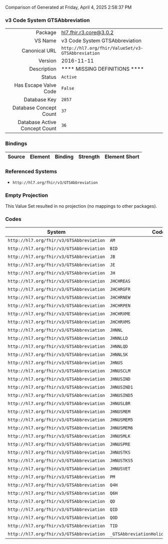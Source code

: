 Comparison of 
Generated at Friday, April 4, 2025 2:58:37 PM

### v3 Code System GTSAbbreviation

|      |     |
| ---: | --- |
| Package | hl7.fhir.r3.core@3.0.2 |
| VS Name | v3 Code System GTSAbbreviation |
| Canonical URL | `http://hl7.org/fhir/ValueSet/v3-GTSAbbreviation` |
| Version | 2016-11-11 |
| Description | **** MISSING DEFINITIONS **** |
| Status | `Active` |
| Has Escape Valve Code | `False` |
| Database Key | `2057` |
| Database Concept Count | `37` |
| Database Active Concept Count | `36` |
### Bindings

| Source | Element | Binding | Strength | Element Short |
| ------ | ------- | ------- | -------- | ------------- |

### Referenced Systems

* `http://hl7.org/fhir/v3/GTSAbbreviation`
### Empty Projection

This Value Set resulted in no projection (no mappings to other packages).

### Codes

| System | Code | Display |
| ------ | ---- | ------- |
| `http://hl7.org/fhir/v3/GTSAbbreviation` | `AM` | AM |
| `http://hl7.org/fhir/v3/GTSAbbreviation` | `BID` | BID |
| `http://hl7.org/fhir/v3/GTSAbbreviation` | `JB` | JB |
| `http://hl7.org/fhir/v3/GTSAbbreviation` | `JE` | JE |
| `http://hl7.org/fhir/v3/GTSAbbreviation` | `JH` | GTSAbbreviationHolidays |
| `http://hl7.org/fhir/v3/GTSAbbreviation` | `JHCHREAS` | JHCHREAS |
| `http://hl7.org/fhir/v3/GTSAbbreviation` | `JHCHRGFR` | JHCHRGFR |
| `http://hl7.org/fhir/v3/GTSAbbreviation` | `JHCHRNEW` | JHCHRNEW |
| `http://hl7.org/fhir/v3/GTSAbbreviation` | `JHCHRPEN` | JHCHRPEN |
| `http://hl7.org/fhir/v3/GTSAbbreviation` | `JHCHRXME` | JHCHRXME |
| `http://hl7.org/fhir/v3/GTSAbbreviation` | `JHCHRXMS` | JHCHRXMS |
| `http://hl7.org/fhir/v3/GTSAbbreviation` | `JHNNL` | The Netherlands National Holidays |
| `http://hl7.org/fhir/v3/GTSAbbreviation` | `JHNNLLD` | Liberation day (May 5 every five years) |
| `http://hl7.org/fhir/v3/GTSAbbreviation` | `JHNNLQD` | Queen's day (April 30) |
| `http://hl7.org/fhir/v3/GTSAbbreviation` | `JHNNLSK` | Sinterklaas (December 5) |
| `http://hl7.org/fhir/v3/GTSAbbreviation` | `JHNUS` | GTSAbbreviationHolidaysUSNational |
| `http://hl7.org/fhir/v3/GTSAbbreviation` | `JHNUSCLM` | JHNUSCLM |
| `http://hl7.org/fhir/v3/GTSAbbreviation` | `JHNUSIND` | JHNUSIND |
| `http://hl7.org/fhir/v3/GTSAbbreviation` | `JHNUSIND1` | JHNUSIND1 |
| `http://hl7.org/fhir/v3/GTSAbbreviation` | `JHNUSIND5` | JHNUSIND5 |
| `http://hl7.org/fhir/v3/GTSAbbreviation` | `JHNUSLBR` | JHNUSLBR |
| `http://hl7.org/fhir/v3/GTSAbbreviation` | `JHNUSMEM` | JHNUSMEM |
| `http://hl7.org/fhir/v3/GTSAbbreviation` | `JHNUSMEM5` | JHNUSMEM5 |
| `http://hl7.org/fhir/v3/GTSAbbreviation` | `JHNUSMEM6` | JHNUSMEM6 |
| `http://hl7.org/fhir/v3/GTSAbbreviation` | `JHNUSMLK` | JHNUSMLK |
| `http://hl7.org/fhir/v3/GTSAbbreviation` | `JHNUSPRE` | JHNUSPRE |
| `http://hl7.org/fhir/v3/GTSAbbreviation` | `JHNUSTKS` | JHNUSTKS |
| `http://hl7.org/fhir/v3/GTSAbbreviation` | `JHNUSTKS5` | JHNUSTKS5 |
| `http://hl7.org/fhir/v3/GTSAbbreviation` | `JHNUSVET` | JHNUSVET |
| `http://hl7.org/fhir/v3/GTSAbbreviation` | `PM` | PM |
| `http://hl7.org/fhir/v3/GTSAbbreviation` | `Q4H` | Q4H |
| `http://hl7.org/fhir/v3/GTSAbbreviation` | `Q6H` | Q6H |
| `http://hl7.org/fhir/v3/GTSAbbreviation` | `QD` | QD |
| `http://hl7.org/fhir/v3/GTSAbbreviation` | `QID` | QID |
| `http://hl7.org/fhir/v3/GTSAbbreviation` | `QOD` | QOD |
| `http://hl7.org/fhir/v3/GTSAbbreviation` | `TID` | TID |
| `http://hl7.org/fhir/v3/GTSAbbreviation` | `_GTSAbbreviationHolidaysChristianRoman` | GTSAbbreviationHolidaysChristianRoman |
